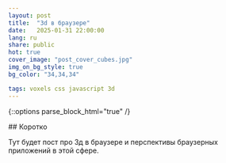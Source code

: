 ```yaml
---
layout: post
title:  "3d в браузере"
date:   2025-01-31 22:00:00
lang: ru
share: public
hot: true
cover_image: "post_cover_cubes.jpg"
img_on_bg_style: true
bg_color: "34,34,34"

tags: voxels css javascript 3d
---
```

{::options parse_block_html="true" /}


<section class="summary">
## Коротко

Тут будет пост про 3д в браузере и перспективы браузерных приложений в этой сфере.
</section>
